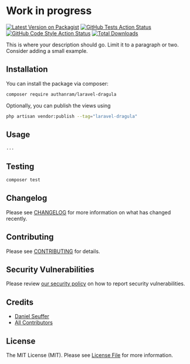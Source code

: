 # Work in progress

[![Latest Version on Packagist](https://img.shields.io/packagist/v/authanram/laravel-dragula.svg?style=flat-square)](https://packagist.org/packages/authanram/laravel-dragula)
[![GitHub Tests Action Status](https://img.shields.io/github/workflow/status/authanram/laravel-dragula/run-tests?label=tests)](https://github.com/authanram/laravel-dragula/actions?query=workflow%3Arun-tests+branch%3Amain)
[![GitHub Code Style Action Status](https://img.shields.io/github/workflow/status/authanram/laravel-dragula/Fix%20PHP%20code%20style%20issues?label=code%20style)](https://github.com/authanram/laravel-dragula/actions?query=workflow%3A"Fix+PHP+code+style+issues"+branch%3Amain)
[![Total Downloads](https://img.shields.io/packagist/dt/authanram/laravel-dragula.svg?style=flat-square)](https://packagist.org/packages/authanram/laravel-dragula)

This is where your description should go. Limit it to a paragraph or two. Consider adding a small example.

## Installation

You can install the package via composer:

```bash
composer require authanram/laravel-dragula
```

Optionally, you can publish the views using

```bash
php artisan vendor:publish --tag="laravel-dragula"
```

## Usage

```html
...
```

## Testing

```bash
composer test
```

## Changelog

Please see [CHANGELOG](CHANGELOG.md) for more information on what has changed recently.

## Contributing

Please see [CONTRIBUTING](.github/CONTRIBUTING.md) for details.

## Security Vulnerabilities

Please review [our security policy](security/policy) on how to report security vulnerabilities.

## Credits

- [Daniel Seuffer](https://github.com/authanram)
- [All Contributors](../../contributors)

## License

The MIT License (MIT). Please see [License File](LICENSE.md) for more information.
